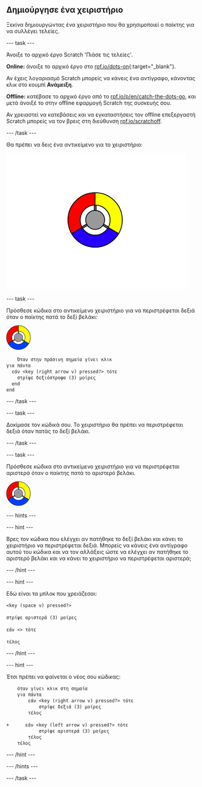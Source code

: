 ## Δημιούργησε ένα χειριστήριο

Ξεκίνα δημιουργώντας ένα χειριστήριο που θα χρησιμοποιεί ο παίκτης για να συλλέγει τελείες.

\--- task \---

Άνοιξε το αρχικό έργο Scratch 'Πιάσε τις τελείες'.

**Online:** άνοιξε το αρχικό έργο στο [rpf.io/dots-on](http://rpf.io/dots-on){:target="_blank"}.

Αν έχεις λογαριασμό Scratch μπορείς να κάνεις ένα αντίγραφο, κάνοντας κλικ στο κουμπί **Ανάμειξη**.

**Offline:** κατέβασε το αρχικό έργο από το [rpf.io/p/en/catch-the-dots-go](http://rpf.io/p/en/catch-the-dots-go), και μετά άνοιξέ το στην offline εφαρμογή Scratch της συσκευής σου.

Αν χρειαστεί να κατεβάσεις και να εγκαταστήσεις τον offline επεξεργαστή Scratch μπορείς να τον βρεις στη διεύθυνση [rpf.io/scratchoff](http://rpf.io/scratchoff).

\--- /task \---

Θα πρέπει να δεις ένα αντικείμενο για το χειριστήριο:

![screenshot](images/dots-controller.png)

\--- task \---

Πρόσθεσε κώδικα στο αντικείμενο χειριστήριο για να περιστρέφεται δεξιά όταν ο παίκτης πατά το δεξί βελάκι:

![Controller sprite](images/controller-sprite.png)

```blocks3
    Όταν στην πράσινη σημαία γίνει κλικ
για πάντα 
  εάν <key (right arrow v) pressed?> τότε 
    στρίψε δεξιόστροφα (3) μοίρες
  end
end
```

\--- /task \---

\--- task \---

Δοκίμασε τον κώδικά σου. Το χειριστήριο θα πρέπει να περιστρέφεται δεξιά όταν πατάς το δεξί βελάκι.

\--- /task \---

\--- task \---

Πρόσθεσε κώδικα στο αντικείμενο χειριστήριο για να περιστρέφεται αριστερά όταν ο παίκτης πατά το αριστερό βελάκι.

![Controller sprite](images/controller-sprite.png)

\--- hints \---

\--- hint \---

Βρες τον κώδικα που ελέγχει αν πατήθηκε το δεξί βελάκι και κάνει το χειριστήριο να περιστρέφεται δεξιά. Μπορείς να κάνεις ένα αντίγραφο αυτού του κώδικα και να τον αλλάξεις ώστε να ελέγχει αν πατήθηκε το αριστερό βελάκι και να κάνει το χειριστήριο να περιστρέφεται αριστερά;

\--- /hint \---

\--- hint \---

Εδώ είναι τα μπλοκ που χρειάζεσαι:

```blocks3
<key (space v) pressed?>

στρίψε αριστερά (3) μοίρες

εάν <> τότε

τέλος
```

\--- /hint \---

\--- hint \---

Έτσι πρέπει να φαίνεται ο νέος σου κώδικας:

```blocks3
    όταν γίνει κλικ στη σημαία
    για πάντα
        εάν <key (right arrow v) pressed?> τότε
            στρίψε δεξιά (3) μοίρες
        τέλος

+      εάν <key (left arrow v) pressed?> τότε
            στρίψε αριστερά (3) μοίρες
        τέλος
    τέλος
```

\--- /hint \---

\--- /hints \---

\--- /task \---